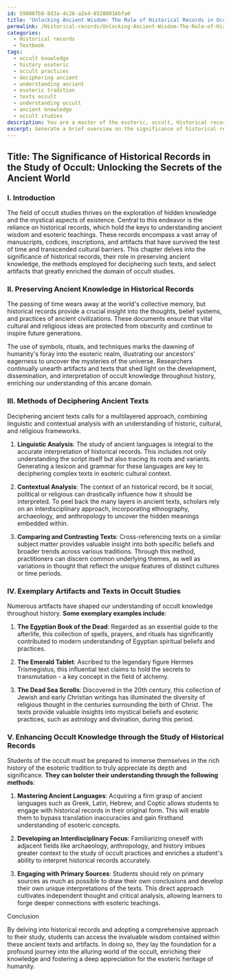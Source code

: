 ```yaml
---
id: 59806fb8-8d3a-4c26-a2e4-85280016bfa0
title: 'Unlocking Ancient Wisdom: The Role of Historical Records in Occult Studies'
permalink: /Historical-records/Unlocking-Ancient-Wisdom-The-Role-of-Historical-Records-in-Occult-Studies/
categories:
  - Historical records
  - Textbook
tags:
  - occult knowledge
  - history esoteric
  - occult practices
  - deciphering ancient
  - understanding ancient
  - esoteric tradition
  - texts occult
  - understanding occult
  - ancient knowledge
  - occult studies
description: You are a master of the esoteric, occult, Historical records and education, you have written many textbooks on the subject in ways that provide students with rich and deep understanding of the subject. You are being asked to write textbook-like sections on a topic and you do it with full context, explainability, and reliability in accuracy to the true facts of the topic at hand, in a textbook style that a student would easily be able to learn from, in a rich, engaging, and contextual way. Always include relevant context (such as formulas and history), related concepts, and in a way that someone can gain deep insights from.
excerpt: Generate a brief overview on the significance of historical records in the study of occult, focusing on their role in preserving ancient knowledge, methods of deciphering ancient texts, and exemplary artifacts that have contributed substantially to the understanding of this mystical domain. Provide insights on how students can effectively study and interpret these historical records to enhance their occult knowledge and further their esoteric journey.
---
```


## Title: The Significance of Historical Records in the Study of Occult: Unlocking the Secrets of the Ancient World

### I. Introduction

The field of occult studies thrives on the exploration of hidden knowledge and the mystical aspects of existence. Central to this endeavor is the reliance on historical records, which hold the keys to understanding ancient wisdom and esoteric teachings. These records encompass a vast array of manuscripts, codices, inscriptions, and artifacts that have survived the test of time and transcended cultural barriers. This chapter delves into the significance of historical records, their role in preserving ancient knowledge, the methods employed for deciphering such texts, and select artifacts that greatly enriched the domain of occult studies.

### II. Preserving Ancient Knowledge in Historical Records

The passing of time wears away at the world's collective memory, but historical records provide a crucial insight into the thoughts, belief systems, and practices of ancient civilizations. These documents ensure that vital cultural and religious ideas are protected from obscurity and continue to inspire future generations.

The use of symbols, rituals, and techniques marks the dawning of humanity's foray into the esoteric realm, illustrating our ancestors' eagerness to uncover the mysteries of the universe. Researchers continually unearth artifacts and texts that shed light on the development, dissemination, and interpretation of occult knowledge throughout history, enriching our understanding of this arcane domain.

### III. Methods of Deciphering Ancient Texts

Deciphering ancient texts calls for a multilayered approach, combining linguistic and contextual analysis with an understanding of historic, cultural, and religious frameworks.

1. **Linguistic Analysis**: The study of ancient languages is integral to the accurate interpretation of historical records. This includes not only understanding the script itself but also tracing its roots and variants. Generating a lexicon and grammar for these languages are key to deciphering complex texts in esoteric cultural context.

2. **Contextual Analysis**: The context of an historical record, be it social, political or religious can drastically influence how it should be interpreted. To peel back the many layers in ancient texts, scholars rely on an interdisciplinary approach, incorporating ethnography, archaeology, and anthropology to uncover the hidden meanings embedded within.

3. **Comparing and Contrasting Texts**: Cross-referencing texts on a similar subject matter provides valuable insight into both specific beliefs and broader trends across various traditions. Through this method, practitioners can discern common underlying themes, as well as variations in thought that reflect the unique features of distinct cultures or time periods.

### IV. Exemplary Artifacts and Texts in Occult Studies

Numerous artifacts have shaped our understanding of occult knowledge throughout history. **Some exemplary examples include**:

1. **The Egyptian Book of the Dead**: Regarded as an essential guide to the afterlife, this collection of spells, prayers, and rituals has significantly contributed to modern understanding of Egyptian spiritual beliefs and practices.

2. **The Emerald Tablet**: Ascribed to the legendary figure Hermes Trismegistus, this influential text claims to hold the secrets to transmutation - a key concept in the field of alchemy.

3. **The Dead Sea Scrolls**: Discovered in the 20th century, this collection of Jewish and early Christian writings has illuminated the diversity of religious thought in the centuries surrounding the birth of Christ. The texts provide valuable insights into mystical beliefs and esoteric practices, such as astrology and divination, during this period.

### V. Enhancing Occult Knowledge through the Study of Historical Records

Students of the occult must be prepared to immerse themselves in the rich history of the esoteric tradition to truly appreciate its depth and significance. **They can bolster their understanding through the following methods**:

1. **Mastering Ancient Languages**: Acquiring a firm grasp of ancient languages such as Greek, Latin, Hebrew, and Coptic allows students to engage with historical records in their original form. This will enable them to bypass translation inaccuracies and gain firsthand understanding of esoteric concepts.

2. **Developing an Interdisciplinary Focus**: Familiarizing oneself with adjacent fields like archaeology, anthropology, and history imbues greater context to the study of occult practices and enriches a student's ability to interpret historical records accurately.

3. **Engaging with Primary Sources**: Students should rely on primary sources as much as possible to draw their own conclusions and develop their own unique interpretations of the texts. This direct approach cultivates independent thought and critical analysis, allowing learners to forge deeper connections with esoteric teachings.

Conclusion

By delving into historical records and adopting a comprehensive approach to their study, students can access the invaluable wisdom contained within these ancient texts and artifacts. In doing so, they lay the foundation for a profound journey into the alluring world of the occult, enriching their knowledge and fostering a deep appreciation for the esoteric heritage of humanity.
